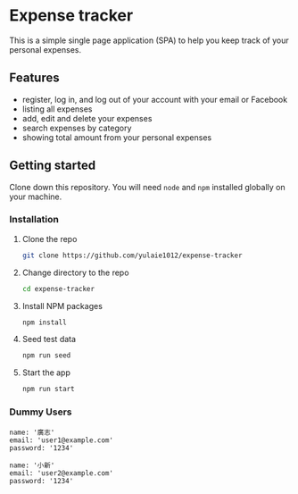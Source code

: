# Expense tracker

This is a simple single page application (SPA) to help you keep track of your personal expenses.

## Features
- register, log in, and log out of your account with your email or Facebook
- listing all expenses
- add, edit and delete your expenses
- search expenses by category
- showing total amount from your personal expenses

## Getting started

Clone down this repository. You will need `node` and `npm` installed globally on your machine.

### Installation

1. Clone the repo
   ```sh
   git clone https://github.com/yulaie1012/expense-tracker
   ```
2. Change directory to the repo
   ```sh
   cd expense-tracker
   ```
3. Install NPM packages
   ```sh
   npm install
   ```
4. Seed test data
   ```sh
   npm run seed
   ```
5. Start the app
   ```sh
   npm run start
   ```

### Dummy Users

```
name: '廣志'
email: 'user1@example.com'
password: '1234'
```

```
name: '小新'
email: 'user2@example.com'
password: '1234'
```
